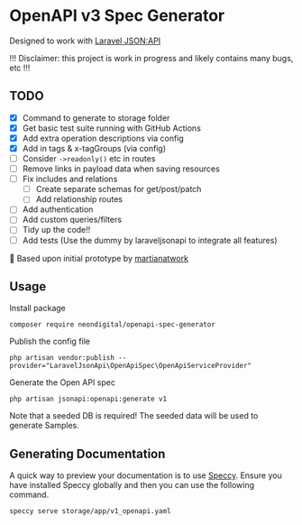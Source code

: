 # OpenAPI v3 Spec Generator

Designed to work with [Laravel JSON:API](https://laraveljsonapi.io/)

!!! Disclaimer: this project is work in progress and likely contains many bugs, etc !!!

## TODO

- [x] Command to generate to storage folder
- [x] Get basic test suite running with GitHub Actions
- [x] Add extra operation descriptions via config
- [x] Add in tags & x-tagGroups (via config)
- [ ] Consider `->readonly()` etc in routes
- [ ] Remove links in payload data when saving resources
- [ ] Fix includes and relations
  - [ ] Create separate schemas for get/post/patch
  - [ ] Add relationship routes
- [ ] Add authentication
- [ ] Add custom queries/filters
- [ ] Tidy up the code!!
- [ ] Add tests (Use the dummy by laraveljsonapi to integrate all features)

🙏 Based upon initial prototype by [martianatwork](https://github.com/martianatwork)

## Usage

Install package
```
composer require neondigital/openapi-spec-generator
```

Publish the config file

```
php artisan vendor:publish --provider="LaravelJsonApi\OpenApiSpec\OpenApiServiceProvider"
```

Generate the Open API spec
```
php artisan jsonapi:openapi:generate v1
```
Note that a seeded DB is required! The seeded data will be used to generate Samples. 

## Generating Documentation

A quick way to preview your documentation is to use [Speccy](https://speccy.io/).
Ensure you have installed Speccy globally and then you can use the following command.

```
speccy serve storage/app/v1_openapi.yaml
```


